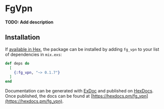 # FgVpn

**TODO: Add description**

## Installation

If [available in Hex](https://hex.pm/docs/publish), the package can be installed
by adding `fg_vpn` to your list of dependencies in `mix.exs`:

```elixir
def deps do
  [
    {:fg_vpn, "~> 0.1.7"}
  ]
end
```

Documentation can be generated with [ExDoc](https://github.com/elixir-lang/ex_doc)
and published on [HexDocs](https://hexdocs.pm). Once published, the docs can
be found at [https://hexdocs.pm/fg_vpn](https://hexdocs.pm/fg_vpn).
